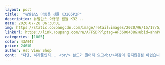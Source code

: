 ```yaml
---
layout: post 
title:  "뉴발란스 아동용 샌들 K3205P2P" 
description: 뉴발란스 아동용 샌들 K32 ..
date: 2020-07-28 06:30:01 
img: https://static.coupangcdn.com/image/retail/images/2020/06/15/17/5/46c29c16-3aa0-4d3a-8973-ef200f093de8.jpg 
linkUrl: https://link.coupang.com/re/AFFSDP?lptag=AF3600438&subid=ahnPublicAsk&pageKey=1736363760&itemId=2955550246&vendorItemId=70903273259&traceid=V0-113-2034c76e1a63bf4e 
categories: [1005] 
color: 43A047 
price: 24650 
author: Ask View Shop 
cont:  "다만, 하자품인지... <br/> 본드가 떨어져 있고<br/>마감이 좋지않은점 아쉽습니다.<br/><br/>배송도 정확하고 상품도좋고 만족해요<br/>상품과 가격 만족합니다<br/>" 
---
```


